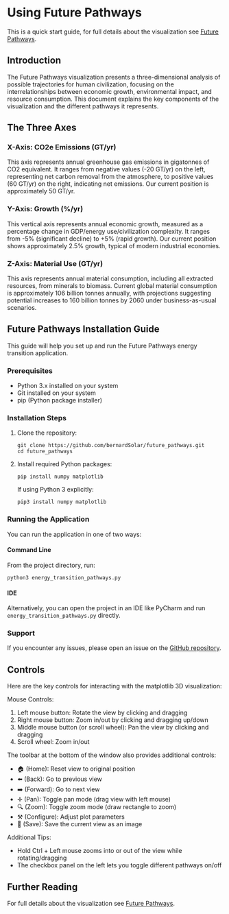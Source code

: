 # Using Future Pathways

This is a quick start guide, for full details about the visualization see [Future Pathways](docs/future_pathways.md).

## Introduction
The Future Pathways visualization presents a three-dimensional analysis of possible trajectories for human civilization, focusing on the interrelationships between economic growth, environmental impact, and resource consumption. This document explains the key components of the visualization and the different pathways it represents.

## The Three Axes

### X-Axis: CO2e Emissions (GT/yr)
This axis represents annual greenhouse gas emissions in gigatonnes of CO2 equivalent. It ranges from negative values (-20 GT/yr) on the left, representing net carbon removal from the atmosphere, to positive values (60 GT/yr) on the right, indicating net emissions. Our current position is approximately 50 GT/yr.

### Y-Axis: Growth (%/yr)
This vertical axis represents annual economic growth, measured as a percentage change in GDP/energy use/civilization complexity. It ranges from -5% (significant decline) to +5% (rapid growth). Our current position shows approximately 2.5% growth, typical of modern industrial economies.

### Z-Axis: Material Use (GT/yr)
This axis represents annual material consumption, including all extracted resources, from minerals to biomass. Current global material consumption is approximately 106 billion tonnes annually, with projections suggesting potential increases to 160 billion tonnes by 2060 under business-as-usual scenarios.

## Future Pathways Installation Guide

This guide will help you set up and run the Future Pathways energy transition application.

### Prerequisites

- Python 3.x installed on your system
- Git installed on your system
- pip (Python package installer)

### Installation Steps

1. Clone the repository:
   ```console
   git clone https://github.com/bernardSolar/future_pathways.git
   cd future_pathways
   ```

2. Install required Python packages:
   ```console
   pip install numpy matplotlib
   ```
   
   If using Python 3 explicitly:
   ```console
   pip3 install numpy matplotlib
   ```

### Running the Application

You can run the application in one of two ways:

#### Command Line
From the project directory, run:
```console
python3 energy_transition_pathways.py
```

#### IDE
Alternatively, you can open the project in an IDE like PyCharm and run `energy_transition_pathways.py` directly.

### Support

If you encounter any issues, please open an issue on the [GitHub repository](https://github.com/bernardSolar/future_pathways).

## Controls
Here are the key controls for interacting with the matplotlib 3D visualization:

Mouse Controls:
1. Left mouse button: Rotate the view by clicking and dragging
2. Right mouse button: Zoom in/out by clicking and dragging up/down
3. Middle mouse button (or scroll wheel): Pan the view by clicking and dragging
4. Scroll wheel: Zoom in/out

The toolbar at the bottom of the window also provides additional controls:
- 🏠 (Home): Reset view to original position
- ⬅️ (Back): Go to previous view
- ➡️ (Forward): Go to next view
- ✛ (Pan): Toggle pan mode (drag view with left mouse)
- 🔍 (Zoom): Toggle zoom mode (draw rectangle to zoom)
- ⚒️ (Configure): Adjust plot parameters
- 💾 (Save): Save the current view as an image

Additional Tips:
- Hold Ctrl + Left mouse zooms into or out of the view while rotating/dragging
- The checkbox panel on the left lets you toggle different pathways on/off

## Further Reading
For full details about the visualization see [Future Pathways](docs/future_pathways.md).

